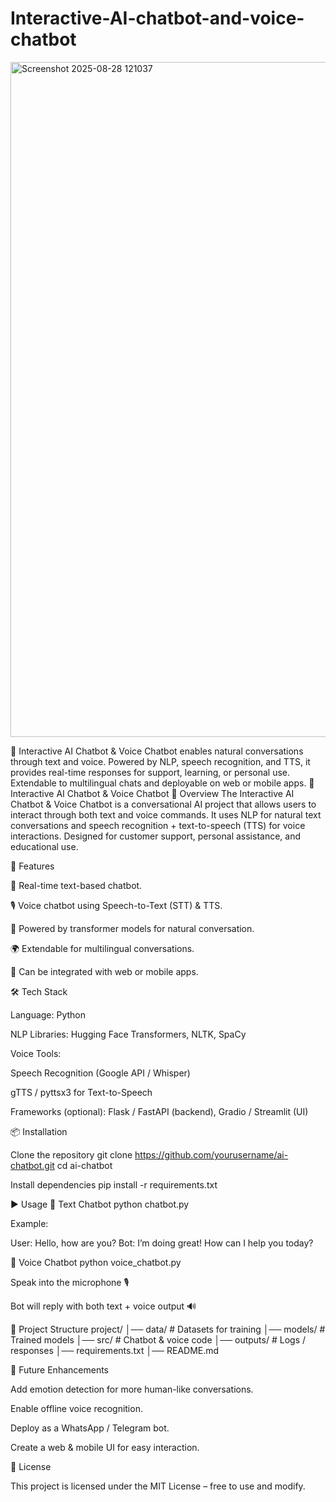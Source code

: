 # Interactive-AI-chatbot-and-voice-chatbot

<img width="1920" height="1080" alt="Screenshot 2025-08-28 121037" src="https://github.com/user-attachments/assets/fbda4925-1adc-483e-bf20-5a01c6989466" />

🤖 Interactive AI Chatbot &amp; Voice Chatbot enables natural conversations through text and voice. Powered by NLP, speech recognition, and TTS, it provides real-time responses for support, learning, or personal use. Extendable to multilingual chats and deployable on web or mobile apps.  🤖 Interactive AI Chatbot &amp; Voice Chatbot 📖 Overview
The Interactive AI Chatbot & Voice Chatbot is a conversational AI project that allows users to interact through both text and voice commands. It uses NLP for natural text conversations and speech recognition + text-to-speech (TTS) for voice interactions. Designed for customer support, personal assistance, and educational use.

🚀 Features

💬 Real-time text-based chatbot.

🎙️ Voice chatbot using Speech-to-Text (STT) & TTS.

🧠 Powered by transformer models for natural conversation.

🌍 Extendable for multilingual conversations.

🔌 Can be integrated with web or mobile apps.

🛠️ Tech Stack

Language: Python

NLP Libraries: Hugging Face Transformers, NLTK, SpaCy

Voice Tools:

Speech Recognition (Google API / Whisper)

gTTS / pyttsx3 for Text-to-Speech

Frameworks (optional): Flask / FastAPI (backend), Gradio / Streamlit (UI)

📦 Installation

Clone the repository
git clone https://github.com/yourusername/ai-chatbot.git cd ai-chatbot

Install dependencies
pip install -r requirements.txt

▶️ Usage 📝 Text Chatbot python chatbot.py

Example:

User: Hello, how are you?
Bot: I’m doing great! How can I help you today?

🎤 Voice Chatbot python voice_chatbot.py

Speak into the microphone 🎙️

Bot will reply with both text + voice output 🔊

📂 Project Structure project/ │── data/ # Datasets for training
│── models/ # Trained models
│── src/ # Chatbot & voice code
│── outputs/ # Logs / responses
│── requirements.txt
│── README.md

🔮 Future Enhancements

Add emotion detection for more human-like conversations.

Enable offline voice recognition.

Deploy as a WhatsApp / Telegram bot.

Create a web & mobile UI for easy interaction.

📜 License

This project is licensed under the MIT License – free to use and modify.
